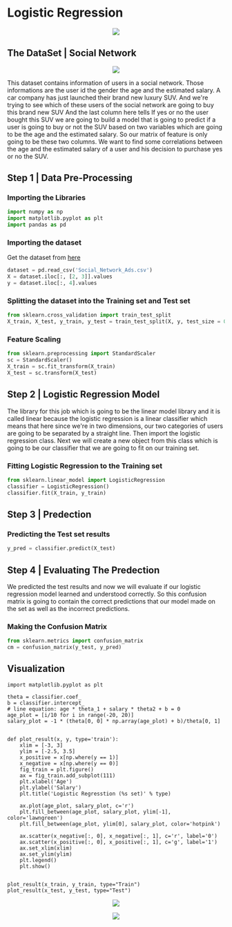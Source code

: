 # Logistic Regression


<p align="center">
  <img src="https://github.com/Avik-Jain/100-Days-Of-ML-Code/blob/master/Info-graphs/Day%204.jpg">
</p>

## The DataSet | Social Network 

<p align="center">
  <img src="https://github.com/Avik-Jain/100-Days-Of-ML-Code/blob/master/Other%20Docs/data.PNG">
</p> 

This dataset contains information of users in a social network. Those informations are the user id the gender the age and the estimated salary. A car company has just launched their brand new luxury SUV. And we're trying to see which of these users of the social network are going to buy this brand new SUV And the last column here tells If yes or no the user bought this SUV we are going to build a model that is going to predict if a user is going to buy or not the SUV based on two variables which are going to be the age and the estimated salary. So our matrix of feature is only going to be these two columns.
We want to find some correlations between the age and the estimated salary of a user and his decision to purchase yes or no the SUV.

## Step 1 | Data Pre-Processing

### Importing the Libraries

```python
import numpy as np
import matplotlib.pyplot as plt
import pandas as pd
```
### Importing the dataset

Get the dataset from [here](https://github.com/Avik-Jain/100-Days-Of-ML-Code/blob/master/datasets/Social_Network_Ads.csv)
```python
dataset = pd.read_csv('Social_Network_Ads.csv')
X = dataset.iloc[:, [2, 3]].values
y = dataset.iloc[:, 4].values
```

### Splitting the dataset into the Training set and Test set

```python
from sklearn.cross_validation import train_test_split
X_train, X_test, y_train, y_test = train_test_split(X, y, test_size = 0.25, random_state = 0)
```

### Feature Scaling

```python
from sklearn.preprocessing import StandardScaler
sc = StandardScaler()
X_train = sc.fit_transform(X_train)
X_test = sc.transform(X_test)
```
## Step 2 | Logistic Regression Model

The library for this job which is going to be the linear model library and it is called linear because the logistic regression is a linear classifier which means that here since we're in two dimensions, our two categories of users are going to be separated by a straight line. Then import the logistic regression class.
Next we will create a new object from this class which is going to be our classifier that we are going to fit on our training set.

### Fitting Logistic Regression to the Training set

```python
from sklearn.linear_model import LogisticRegression
classifier = LogisticRegression()
classifier.fit(X_train, y_train)
```
## Step 3 | Predection

### Predicting the Test set results

```python
y_pred = classifier.predict(X_test)
```

## Step 4 | Evaluating The Predection

We predicted the test results and now we will evaluate if our logistic regression model learned and understood correctly.
So this confusion matrix is going to contain the correct predictions that our model made on the set as well as the incorrect predictions.

### Making the Confusion Matrix

```python
from sklearn.metrics import confusion_matrix
cm = confusion_matrix(y_test, y_pred)
```

## Visualization

```
import matplotlib.pyplot as plt

theta = classifier.coef_
b = classifier.intercept_
# line equation: age * theta_1 + salary * theta2 + b = 0
age_plot = [i/10 for i in range(-20, 20)]
salary_plot = -1 * (theta[0, 0] * np.array(age_plot) + b)/theta[0, 1]


def plot_result(x, y, type='train'):
    xlim = [-3, 3]
    ylim = [-2.5, 3.5]
    x_positive = x[np.where(y == 1)]
    x_negative = x[np.where(y == 0)]
    fig_train = plt.figure()
    ax = fig_train.add_subplot(111)
    plt.xlabel('Age')
    plt.ylabel('Salary')
    plt.title('Logistic Regresstion (%s set)' % type)
    
    ax.plot(age_plot, salary_plot, c='r')
    plt.fill_between(age_plot, salary_plot, ylim[-1], color='lawngreen')
    plt.fill_between(age_plot, ylim[0], salary_plot, color='hotpink')

    ax.scatter(x_negative[:, 0], x_negative[:, 1], c='r', label='0')
    ax.scatter(x_positive[:, 0], x_positive[:, 1], c='g', label='1')
    ax.set_xlim(xlim)
    ax.set_ylim(ylim)
    plt.legend()
    plt.show()


plot_result(x_train, y_train, type="Train")
plot_result(x_test, y_test, type="Test")
```
<p align="center">
  <img src="https://github.com/Avik-Jain/100-Days-Of-ML-Code/blob/master/Other%20Docs/training.png">
</p> 

<p align="center">
  <img src="https://github.com/Avik-Jain/100-Days-Of-ML-Code/blob/master/Other%20Docs/testing.png">
</p> 
